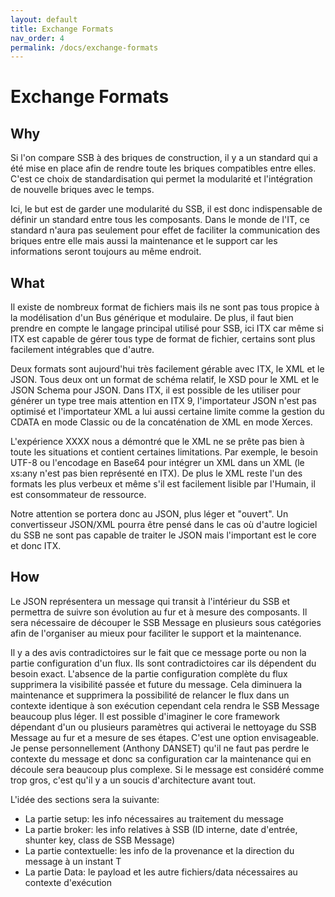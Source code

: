 ```yaml
---
layout: default
title: Exchange Formats
nav_order: 4
permalink: /docs/exchange-formats
---
```


# Exchange Formats

## Why
Si l'on compare SSB à des briques de construction, il y a un standard qui a été mise en place afin de rendre toute les briques compatibles entre elles.
C'est ce choix de standardisation qui permet la modularité et l'intégration de nouvelle briques avec le temps.

Ici, le but est de garder une modularité du SSB, il est donc indispensable de définir un standard entre tous les composants.
Dans le monde de l'IT, ce standard n'aura pas seulement pour effet de faciliter la communication des briques entre elle mais aussi la maintenance et le support car les informations seront toujours au même endroit.

## What
Il existe de nombreux format de fichiers mais ils ne sont pas tous propice à la modélisation d'un Bus générique et modulaire.
De plus, il faut bien prendre en compte le langage principal utilisé pour SSB, ici ITX car même si ITX est capable de gérer tous type de format de fichier, certains sont plus facilement intégrables que d'autre.

Deux formats sont aujourd'hui très facilement gérable avec ITX, le XML et le JSON.
Tous deux ont un format de schéma relatif, le XSD pour le XML et le JSON Schema pour JSON.
Dans ITX, il est possible de les utiliser pour générer un type tree mais attention en ITX 9, l'importateur JSON n'est pas optimisé et l'importateur XML a lui aussi certaine limite comme la gestion du CDATA en mode Classic ou de la concaténation de XML en mode Xerces.

L'expérience XXXX nous a démontré que le XML ne se prête pas bien à toute les situations et contient certaines limitations.
Par exemple, le besoin UTF-8 ou l'encodage en Base64 pour intégrer un XML dans un XML (le xs:any n'est pas bien représenté en ITX).
De plus le XML reste l'un des formats les plus verbeux et même s'il est facilement lisible par l'Humain, il est consommateur de ressource.

Notre attention se portera donc au JSON, plus léger et "ouvert".
Un convertisseur JSON/XML pourra être pensé dans le cas où d'autre logiciel du SSB ne sont pas capable de traiter le JSON mais l'important est le core et donc ITX.

## How
Le JSON représentera un message qui transit à l'intérieur du SSB et permettra de suivre son évolution au fur et à mesure des composants.
Il sera nécessaire de découper le SSB Message en plusieurs sous catégories afin de l'organiser au mieux pour faciliter le support et la maintenance.

Il y a des avis contradictoires sur le fait que ce message porte ou non la partie configuration d'un flux.
Ils sont contradictoires car ils dépendent du besoin exact.
L'absence de la partie configuration complète du flux supprimera la visibilité passée et future du message. Cela diminuera la maintenance et supprimera la possibilité de relancer le flux dans un contexte identique à son exécution cependant cela rendra le SSB Message beaucoup plus léger.
Il est possible d'imaginer le core framework dépendant d'un ou plusieurs paramètres qui activerai le nettoyage du SSB Message au fur et a mesure de ses étapes. C'est une option envisageable.
Je pense personnellement (Anthony DANSET) qu'il ne faut pas perdre le contexte du message et donc sa configuration car la maintenance qui en découle sera beaucoup plus complexe. Si le message est considéré comme trop gros, c'est qu'il y a un soucis d'architecture avant tout.

L'idée des sections sera la suivante:
- La partie setup: les info nécessaires au traitement du message
- La partie broker: les info relatives à SSB (ID interne, date d'entrée, shunter key, class de SSB Message)
- La partie contextuelle: les info de la provenance et la direction du message à un instant T
- La partie Data: le payload et les autre fichiers/data nécessaires au contexte d'exécution
